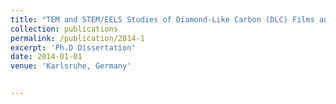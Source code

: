 ```yaml
---
title: "TEM and STEM/EELS Studies of Diamond-Like Carbon (DLC) Films and Diamond Films"
collection: publications
permalink: /publication/2014-1
excerpt: 'Ph.D Dissertation'
date: 2014-01-01
venue: 'Karlsruhe, Germany'


---
```


